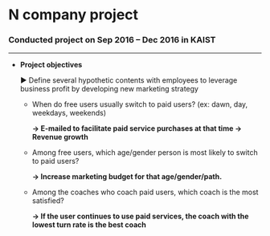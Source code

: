 
# N company project 
### Conducted project on Sep 2016 – Dec 2016 in KAIST
--- 
* **Project objectives**

  ▶ Define several hypothetic contents with employees to leverage business profit by developing new marketing strategy

   * When do free users usually switch to paid users? (ex: dawn, day, weekdays, weekends)
        
        **→ E-mailed to facilitate paid service purchases at that time → Revenue growth**

    * Among free users, which age/gender person is most likely to switch to paid users?
     
        **→ Increase marketing budget for that age/gender/path.**

    * Among the coaches who coach paid users, which coach is the most satisfied?
      
        **→ If the user continues to use paid services, the coach with the lowest turn rate is the best coach**
